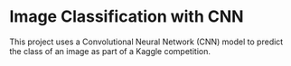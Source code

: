 # Image Classification with CNN

This project uses a Convolutional Neural Network (CNN) model to predict the class of an image as part of a Kaggle competition.
